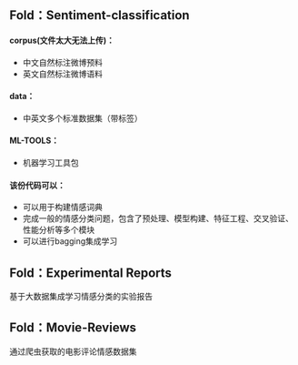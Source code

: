 ## Fold：Sentiment-classification

#### corpus(文件太大无法上传)：

- 中文自然标注微博预料
- 英文自然标注微博语料

#### data：

- 中英文多个标准数据集（带标签）

#### ML-TOOLS：

- 机器学习工具包

#### 该份代码可以：

- 可以用于构建情感词典
- 完成一般的情感分类问题，包含了预处理、模型构建、特征工程、交叉验证、性能分析等多个模块
- 可以进行bagging集成学习

##  Fold：Experimental Reports

基于大数据集成学习情感分类的实验报告



## Fold：Movie-Reviews

通过爬虫获取的电影评论情感数据集
